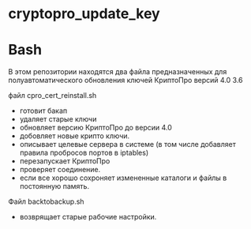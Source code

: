 # cryptopro_update_key
# Bash
В этом  репозитории находятся два файла предназначенных для полуавтоматического  обновления 
ключей КриптоПро версий 4.0 3.6 

файл cpro_cert_reinstall.sh 
*  готовит бакап 
*  удаляет старые ключи 
*  обновляет версию КриптоПро до версии 4.0
*  добовляет новые крипто ключи.
*  описывает целевые сервера в системе (в том числе добавляет правила пробросов портов в iptables)
*  перезапускает КриптоПро
*  проверяет соединение.
*  если все хорошо сохроняет измененные каталоги и файлы в постоянную память. 

Файл backtobackup.sh
*  возврящает старые рабочие настройки.  
